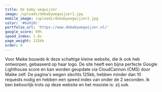 ```yaml
---
title: De baby wegwijzer
image: /uploads/debabywegwijzer1.jpg
mobile_image: /uploads/debabywegwijzer2.jpg
color: '#6a918c'
portfolio_url: 'https://www.debabywegwijzer.nl/'
google_score: 99%
speed_index: 1.8s
page_weight: 125kb
order: 0
---
```


Voor Maike bouwde ik deze schattige kleine website, die ik ook heb ontworpen, gebaseerd op haar logo. De site heeft een bijna perfecte Google Lighthouse score en kan worden geupdate via CloudCannon (CMS) door Maike zelf. De pagina's wegen slechts 125kb, hebben minder dan 10 requests nodig en hebben een speed index van onder de 2 seconden. Ik ben behoorlijk trots op deze website en het mooiste is: zij ook.